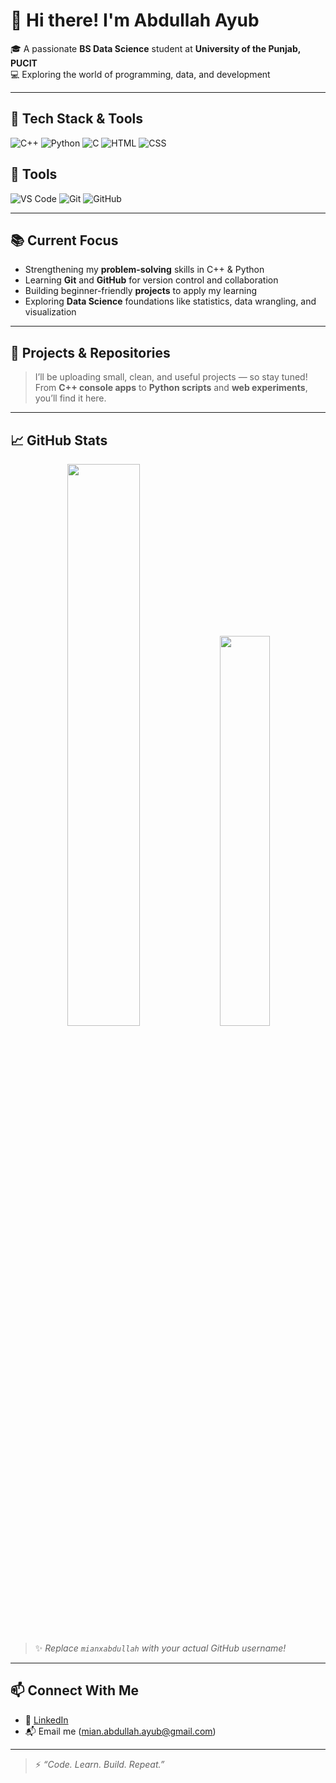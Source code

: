 # 👋 Hi there! I'm Abdullah Ayub

🎓 A passionate **BS Data Science** student at **University of the Punjab, PUCIT**  
💻 Exploring the world of programming, data, and development

---

## 🚀 Tech Stack & Tools

<p align="left">
  <img src="https://img.icons8.com/color/48/c-plus-plus-logo.png" alt="C++" />
  <img src="https://img.icons8.com/color/48/python.png" alt="Python" />
  <img src="https://img.icons8.com/color/48/c-programming.png" alt="C" />
  <img src="https://img.icons8.com/color/48/html-5--v1.png" alt="HTML" />
  <img src="https://img.icons8.com/color/48/css3.png" alt="CSS" />
</p>

## 🧰 Tools

<p align="left">
  <img src="https://img.icons8.com/fluent/48/visual-studio-code-2019.png" alt="VS Code" />
  <img src="https://img.icons8.com/color/48/git.png" alt="Git" />
  <img src="https://img.icons8.com/ios-glyphs/48/ffffff/github.png" alt="GitHub" />
</p>

---

## 📚 Current Focus

- Strengthening my **problem-solving** skills in C++ & Python  
- Learning **Git** and **GitHub** for version control and collaboration  
- Building beginner-friendly **projects** to apply my learning  
- Exploring **Data Science** foundations like statistics, data wrangling, and visualization

---

## 📂 Projects & Repositories

> I’ll be uploading small, clean, and useful projects — so stay tuned!  
> From **C++ console apps** to **Python scripts** and **web experiments**, you’ll find it here.

---

## 📈 GitHub Stats

<p align="center">
  <img src="https://github-readme-stats.vercel.app/api?username=your-username&show_icons=true&theme=github_dark" width="48%" />
  <img src="https://github-readme-stats.vercel.app/api/top-langs/?username=your-username&layout=compact&theme=github_dark" width="40%" />
</p>

> ✨ _Replace `mianxabdullah` with your actual GitHub username!_

---

## 📫 Connect With Me

- 💼 [LinkedIn](https://www.linkedin.com/mianxabdullah) 
- 📬 Email me (mian.abdullah.ayub@gmail.com)

---

> ⚡ _“Code. Learn. Build. Repeat.”_
